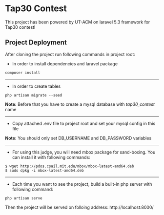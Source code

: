 # Tap30 Contest

This project has been powered by UT-ACM on laravel 5.3 framework for Tap30 contest! 

## Project Deployment

After cloning the project run following commands in project root:

* In order to install dependencies and laravel package
~~~
composer install
~~~~

---

* In order to create tables
~~~
php artisan migrate --seed
~~~
**Note:** Before that you have to create a mysql database with *tap30_contest* name

---

* Copy attached .env file to project root and set your mysql config in this file 

**Note:** You should only set DB_USERNAME and DB_PASSWORD variables

---

* For using this judge, you will need mbox package for sand-boxing. You can install it with following commands:
~~~
$ wget http://pdos.csail.mit.edu/mbox/mbox-latest-amd64.deb
$ sudo dpkg -i mbox-latest-amd64.deb
~~~

---

* Each time you want to see the project, build a built-in php server with following command:
~~~
php artisan serve
~~~
Then the project will be served on folloing address:
http://localhost:8000/

